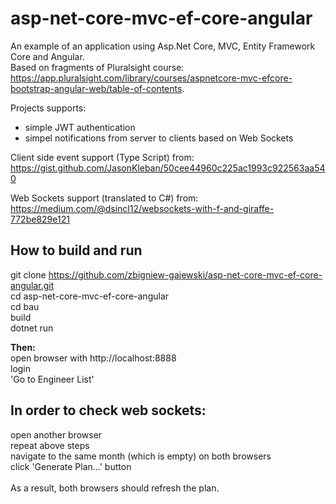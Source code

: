 # asp-net-core-mvc-ef-core-angular #
An example of an application using Asp.Net Core, MVC, Entity Framework Core and Angular.<br/>
Based on fragments of Pluralsight course:
https://app.pluralsight.com/library/courses/aspnetcore-mvc-efcore-bootstrap-angular-web/table-of-contents.

Projects supports:
- simple JWT authentication
- simpel notifications from server to clients based on Web Sockets

Client side event support (Type Script) from:<br/>
https://gist.github.com/JasonKleban/50cee44960c225ac1993c922563aa540

Web Sockets support (translated to C#) from:<br/>
https://medium.com/@dsincl12/websockets-with-f-and-giraffe-772be829e121


## How to build and run ##
git clone https://github.com/zbigniew-gajewski/asp-net-core-mvc-ef-core-angular.git<br/>
cd asp-net-core-mvc-ef-core-angular<br/>
cd bau<br/>
build<br/>
dotnet run<br/>

**Then:**<br/>
open browser with http://localhost:8888<br/>
login<br/>
'Go to Engineer List'<br/>

## In order to check web sockets: ##
open another browser<br/>
repeat above steps<br/>
navigate to the same month (which is empty) on both browsers<br/>
click 'Generate Plan...' button<br/>
<br/>
As a result, both browsers should refresh the plan.

